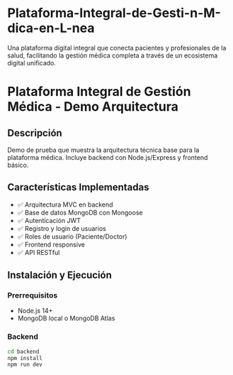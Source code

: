 # Plataforma-Integral-de-Gesti-n-M-dica-en-L-nea
Una plataforma digital integral que conecta pacientes y profesionales de la salud, facilitando la gestión médica completa a través de un ecosistema digital unificado.



# Plataforma Integral de Gestión Médica - Demo Arquitectura

## Descripción
Demo de prueba que muestra la arquitectura técnica base para la plataforma médica. Incluye backend con Node.js/Express y frontend básico.

## Características Implementadas
- ✅ Arquitectura MVC en backend
- ✅ Base de datos MongoDB con Mongoose
- ✅ Autenticación JWT
- ✅ Registro y login de usuarios
- ✅ Roles de usuario (Paciente/Doctor)
- ✅ Frontend responsive
- ✅ API RESTful

## Instalación y Ejecución

### Prerrequisitos
- Node.js 14+
- MongoDB local o MongoDB Atlas

### Backend
```bash
cd backend
npm install
npm run dev